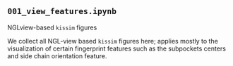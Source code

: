 ## `001_view_features.ipynb`

NGLview-based `kissim` figures

We collect all NGL-view based `kissim` figures here; applies mostly to the visualization of certain fingerprint features such as the subpockets centers and side chain orientation feature.
